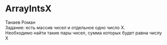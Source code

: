 # ArrayIntsX

Танаев Роман<br />
Задание: есть массив чисел и отдельное одно число X.<br />
Необходимо найти такие пары чисел, сумма которых будет равна числу Х
